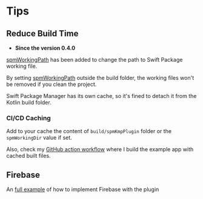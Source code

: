# Tips

## Reduce Build Time

- **Since the version 0.4.0**

[spmWorkingPath](references/swiftPackageConfig.md#spmworkingpath) has been added to change the path to Swift Package working file.

By setting [spmWorkingPath](https://github.com/frankois944/spm4Kmp/blob/cf80e65b3076d9e0bcd94a847e1209d4b9b91141/example/build.gradle.kts#L108C1-L108C104) outside the build folder, the working files won't be removed if you clean the project.

Swift Package Manager has its own cache, so it's fined to detach it from the Kotlin build folder.

### CI/CD Caching

Add to your cache the content of `build/spmKmpPlugin` folder or the `spmWorkingDir` value if set.

Also, check my [GitHub action workflow](https://github.com/frankois944/spm4Kmp/blob/main/.github/workflows/pre-merge.yaml) where I build the example app with cached built files.

## Firebase

An [full example](https://github.com/frankois944/FirebaseKmpDemo) of how to implement Firebase with the plugin
